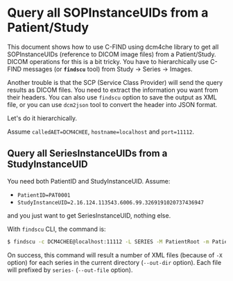 # Query all SOPInstanceUIDs from a Patient/Study

This document shows how to use C-FIND using dcm4che library to get all SOPInstanceUIDs (reference to DICOM image files) from a Patient/Study. DICOM operations for this is a bit tricky. You have to hierarchically use C-FIND messages (or **`findscu`** tool) from Study -> Series -> Images.

Another trouble is that the SCP (Service Class Provider) will send the query results as DICOM files. You need to extract the information you want from their headers. You can also use `findscu` option to save the output as XML file, or you can use `dcm2json` tool to convert the header into JSON format.

Let's do it hierarchically.

Assume `calledAET=DCM4CHEE`, `hostname=localhost` and `port=11112`.

## Query all SeriesInstanceUIDs from a StudyInstanceUID

You need both PatientID and StudyInstanceUID. Assume:

* `PatientID=PAT0001`
* `StudyInstanceUID=2.16.124.113543.6006.99.3269191020737436947`

and you just want to get SeriesInstanceUID, nothing else. 

With `findscu` CLI, the command is:
```bash
$ findscu -c DCM4CHEE@localhost:11112 -L SERIES -M PatientRoot -m PatientID=PAT0001 -m StudyInstanceUID=2.16.124.113543.6006.99.3269191020737436947 --out-dir . --out-file series- -X -r SeriesInstanceUID
```

On success, this command will result a number of XML files (because of `-X` option) for each series in the current directory (`--out-dir` option). Each file will prefixed by `series-` (`--out-file` option).

